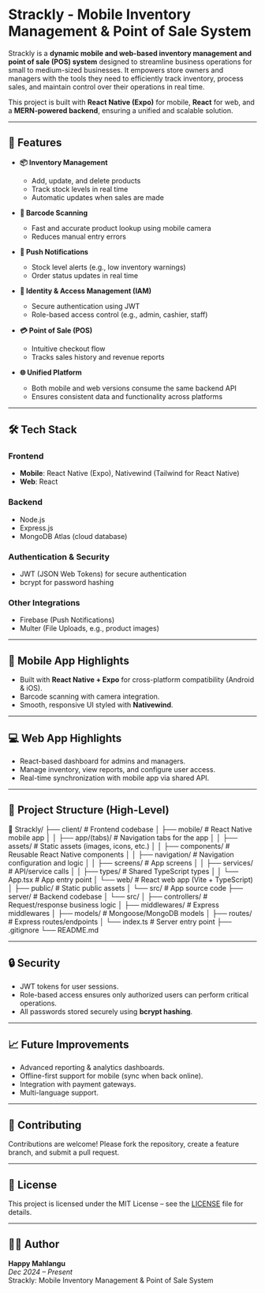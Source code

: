 # Strackly - Mobile Inventory Management & Point of Sale System

Strackly is a **dynamic mobile and web-based inventory management and point of sale (POS) system** designed to streamline business operations for small to medium-sized businesses. It empowers store owners and managers with the tools they need to efficiently track inventory, process sales, and maintain control over their operations in real time.  

This project is built with **React Native (Expo)** for mobile, **React** for web, and a **MERN-powered backend**, ensuring a unified and scalable solution.

---

## 🚀 Features

- **📦 Inventory Management**
  - Add, update, and delete products
  - Track stock levels in real time
  - Automatic updates when sales are made  

- **📲 Barcode Scanning**
  - Fast and accurate product lookup using mobile camera  
  - Reduces manual entry errors  

- **🔔 Push Notifications**
  - Stock level alerts (e.g., low inventory warnings)  
  - Order status updates in real time  

- **🔑 Identity & Access Management (IAM)**
  - Secure authentication using JWT  
  - Role-based access control (e.g., admin, cashier, staff)  

- **💳 Point of Sale (POS)**
  - Intuitive checkout flow  
  - Tracks sales history and revenue reports  

- **🌐 Unified Platform**
  - Both mobile and web versions consume the same backend API  
  - Ensures consistent data and functionality across platforms  

---

## 🛠️ Tech Stack

### **Frontend**
- **Mobile**: React Native (Expo), Nativewind (Tailwind for React Native)
- **Web**: React  

### **Backend**
- Node.js  
- Express.js  
- MongoDB Atlas (cloud database)  

### **Authentication & Security**
- JWT (JSON Web Tokens) for secure authentication  
- bcrypt for password hashing  

### **Other Integrations**
- Firebase (Push Notifications)  
- Multer (File Uploads, e.g., product images)  

---

## 📱 Mobile App Highlights
- Built with **React Native + Expo** for cross-platform compatibility (Android & iOS).  
- Barcode scanning with camera integration.  
- Smooth, responsive UI styled with **Nativewind**.  

---

## 💻 Web App Highlights
- React-based dashboard for admins and managers.  
- Manage inventory, view reports, and configure user access.  
- Real-time synchronization with mobile app via shared API.  

---

## 📂 Project Structure (High-Level)
📂 Strackly/
├── client/                # Frontend codebase
│   ├── mobile/            # React Native mobile app
│   │   ├── app/(tabs)/    # Navigation tabs for the app
│   │   ├── assets/        # Static assets (images, icons, etc.)
│   │   ├── components/    # Reusable React Native components
│   │   ├── navigation/    # Navigation configuration and logic
│   │   ├── screens/       # App screens
│   │   ├── services/      # API/service calls
│   │   ├── types/         # Shared TypeScript types
│   │   └── App.tsx        # App entry point
│   └── web/               # React web app (Vite + TypeScript)
│       ├── public/        # Static public assets
│       └── src/           # App source code
├── server/                # Backend codebase
│   └── src/
│       ├── controllers/   # Request/response business logic
│       ├── middlewares/   # Express middlewares
│       ├── models/        # Mongoose/MongoDB models
│       ├── routes/        # Express routes/endpoints
│       └── index.ts       # Server entry point
├── .gitignore
└── README.md

---

## 🔒 Security
- JWT tokens for user sessions.  
- Role-based access ensures only authorized users can perform critical operations.  
- All passwords stored securely using **bcrypt hashing**.  

---

## 📈 Future Improvements
- Advanced reporting & analytics dashboards.  
- Offline-first support for mobile (sync when back online).  
- Integration with payment gateways.  
- Multi-language support.  

---

## 🤝 Contributing
Contributions are welcome! Please fork the repository, create a feature branch, and submit a pull request.  

---

## 📜 License
This project is licensed under the MIT License – see the [LICENSE](./LICENSE) file for details.

---

## 👨‍💻 Author
**Happy Mahlangu**  
*Dec 2024 – Present*  
Strackly: Mobile Inventory Management & Point of Sale System  
